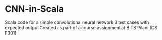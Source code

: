 # CNN-in-Scala
Scala code for a simple convolutional neural network
3 test cases with expected output
Created as part of a course assignment at BITS Pilani (CS F301)
